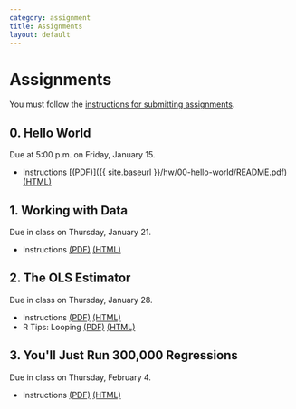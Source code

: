 ```yaml
---
category: assignment
title: Assignments
layout: default
---
```


<h1 class="page-title">Assignments</h1>

You must follow the [instructions for submitting assignments]({{site.baseurl}}/submission-instructions.pdf).


## 0. Hello World

Due at 5:00 p.m. on Friday, January 15.

* Instructions [(PDF)]({{ site.baseurl }}/hw/00-hello-world/README.pdf) [(HTML)]({{site.baseurl}}/hw/00-hello-world/README.html)


## 1. Working with Data

Due in class on Thursday, January 21.

* Instructions [(PDF)]({{site.baseurl}}/hw/01-data/README.pdf) [(HTML)]({{site.baseurl}}/hw/01-data/README.html)


## 2. The OLS Estimator

Due in class on Thursday, January 28.

* Instructions [(PDF)]({{site.baseurl}}/hw/02-ols/README.pdf) [(HTML)]({{site.baseurl}}/hw/02-ols/README.html)
* R Tips: Looping [(PDF)]({{site.baseurl}}/hw/02-ols/for-and-foreach.pdf) [(HTML)]({{site.baseurl}}/hw/02-ols/for-and-foreach.html)


## 3. You'll Just Run 300,000 Regressions

Due in class on Thursday, February 4.

* Instructions [(PDF)]({{site.baseurl}}/hw/03-p-hacking/README.pdf) [(HTML)]({{site.baseurl}}/hw/03-p-hacking/README.html)
